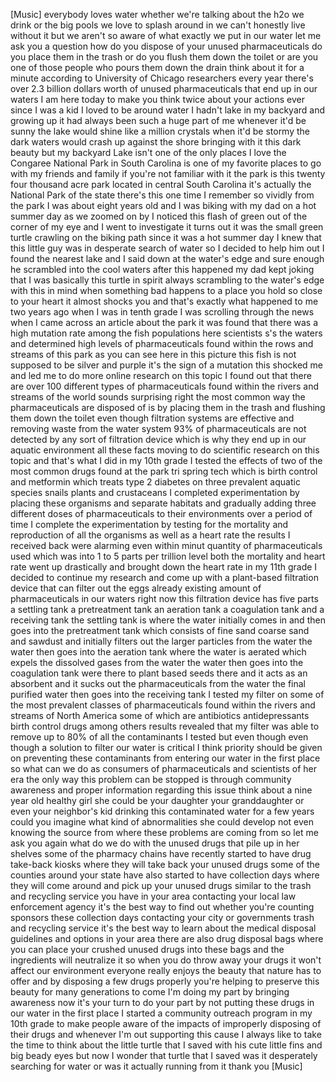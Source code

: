 
[Music]
everybody loves water whether we&#39;re
talking about the h2o we drink or the
big pools we love to splash around in we
can&#39;t honestly live without it but we
aren&#39;t so aware of what exactly we put
in our water let me ask you a question
how do you dispose of your unused
pharmaceuticals do you place them in the
trash or do you flush them down the
toilet or are you one of those people
who pours them down the drain think
about it for a minute
according to University of Chicago
researchers every year there&#39;s over 2.3
billion dollars worth of unused
pharmaceuticals that end up in our
waters I am here today to make you think
twice about your actions ever since I
was a kid I loved to be around water
I hadn&#39;t lake in my backyard and growing
up it had always been such a huge part
of me whenever it&#39;d be sunny the lake
would shine like a million crystals when
it&#39;d be stormy the dark waters would
crash up against the shore bringing with
it this dark beauty but my backyard Lake
isn&#39;t one of the only places I love the
Congaree National Park in South Carolina
is one of my favorite places to go with
my friends and family if you&#39;re not
familiar with it
the park is this twenty four thousand
acre park located in central South
Carolina it&#39;s actually the National Park
of the state there&#39;s this one time I
remember so vividly from the park I was
about eight years old and I was biking
with my dad on a hot summer day as we
zoomed on by I noticed this flash of
green out of the corner of my eye and I
went to investigate it turns out it was
the small green turtle crawling on the
biking path since it was a hot summer
day I knew that this little guy was in
desperate search of water so I decided
to help him out I found the nearest lake
and I said
down at the water&#39;s edge and sure enough
he scrambled into the cool waters after
this happened my dad kept joking that I
was basically this turtle in spirit
always scrambling to the water&#39;s edge
with this in mind when something bad
happens to a place you hold so close to
your heart
it almost shocks you and that&#39;s exactly
what happened to me two years ago when I
was in tenth grade I was scrolling
through the news when I came across an
article about the park it was found that
there was a high mutation rate among the
fish populations here scientists s&#39;s the
waters and determined high levels of
pharmaceuticals found within the rows
and streams of this park as you can see
here in this picture this fish is not
supposed to be silver and purple it&#39;s
the sign of a mutation this shocked me
and led me to do more online research on
this topic I found out that there are
over 100 different types of
pharmaceuticals found within the rivers
and streams of the world sounds
surprising right
the most common way the pharmaceuticals
are disposed of is by placing them in
the trash and flushing them down the
toilet
even though filtration systems are
effective and removing waste from the
water system 93% of pharmaceuticals are
not detected by any sort of filtration
device which is why they end up in our
aquatic environment all these facts
moving to do scientific research on this
topic and that&#39;s what I did in my 10th
grade I tested the effects of two of the
most common drugs found at the park tri
spring tech which is birth control and
metformin which treats type 2 diabetes
on three prevalent aquatic species
snails plants and crustaceans
I completed experimentation by placing
these organisms and separate habitats
and gradually adding three different
doses of pharmaceuticals to their
environments over a period of time I
complete the experimentation by testing
for the mortality and reproduction of
all the organisms as well as a heart
rate the results I received back were
alarming
even within minut quantity of
pharmaceuticals used which was into 1 to
5 parts per trillion level both the
mortality and heart rate went up
drastically and brought down the heart
rate in my 11th grade I decided to
continue my research and come up with a
plant-based filtration device that can
filter out the eggs already existing
amount of pharmaceuticals in our waters
right now this filtration device has
five parts a settling tank a
pretreatment tank an aeration tank a
coagulation tank and a receiving tank
the settling tank is where the water
initially comes in and then goes into
the pretreatment tank which consists of
fine sand coarse sand and sawdust and
initially filters out the larger
particles from the water the water then
goes into the aeration tank where the
water is aerated which expels the
dissolved gases from the water the water
then goes into the coagulation tank were
there to plant based seeds there and it
acts as an absorbent and it sucks out
the pharmaceuticals from the water
the final purified water then goes into
the receiving tank I tested my filter on
some of the most prevalent classes of
pharmaceuticals found within the rivers
and streams of North America some of
which are antibiotics antidepressants
birth control drugs among others results
revealed that my filter was able to
remove up to 80% of all the contaminants
I tested but even though
even though a solution to filter our
water is critical I think priority
should be given on preventing these
contaminants from entering our water in
the first place
so what can we do as consumers of
pharmaceuticals and scientists of her
era the only way this problem can be
stopped is through community awareness
and proper information regarding this
issue think about a nine year old
healthy girl she could be your daughter
your granddaughter or even your
neighbor&#39;s kid drinking this
contaminated water for a few years could
you imagine what kind of abnormalities
she could develop not even knowing the
source from where these problems are
coming from so let me ask you again what
do we do with the unused drugs that pile
up in her shelves some of the pharmacy
chains have recently started to have
drug take-back kiosks where they will
take back your unused drugs some of the
counties around your state have also
started to have collection days where
they will come around and pick up your
unused drugs similar to the trash and
recycling service you have in your area
contacting your local law enforcement
agency it&#39;s the best way to find out
whether you&#39;re counting sponsors these
collection days contacting your city or
governments trash and recycling service
it&#39;s the best way to learn about the
medical disposal guidelines and options
in your area there are also drug
disposal bags where you can place your
crushed unused drugs into these bags and
the ingredients will neutralize it so
when you do throw away your drugs it
won&#39;t affect our environment everyone
really enjoys the beauty that nature has
to offer and by disposing a few drugs
properly you&#39;re helping to preserve this
beauty for many generations to come I&#39;m
doing my part by bringing awareness now
it&#39;s your turn to do your part by not
putting these drugs in our water in the
first place I started a community
outreach program in my 10th grade
to make people aware of the impacts of
improperly disposing of their drugs and
whenever I&#39;m out
supporting this cause I always like to
take the time to think about the little
turtle that I saved with his cute little
fins and big beady eyes but now I wonder
that turtle that I saved was it
desperately searching for water or was
it actually running from it thank you
[Music]

